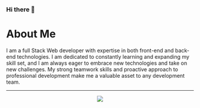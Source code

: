 ### Hi there 👋

# About Me

I am a full Stack Web developer with expertise in both front-end and back-end technologies. I am dedicated to constantly learning and expanding my skill set, and I am always eager to embrace new technologies and take on new challenges. My strong teamwork skills and proactive approach to professional development make me a valuable asset to any development team.

---

<p align="center">
  <img src="https://media.giphy.com/media/UcQSokPVOjz1eBX9G2/giphy.gif">
</p>

<!--
**Yeraldinnesan/Yeraldinnesan** is a ✨ _special_ ✨ repository because its `README.md` (this file) appears on your GitHub profile.

Here are some ideas to get you started:

- 🔭 I’m currently working on ...
- 🌱 I’m currently learning ...
- 👯 I’m looking to collaborate on ...
- 🤔 I’m looking for help with ...
- 💬 Ask me about ...
- 📫 How to reach me: ...
- 😄 Pronouns: ...
- ⚡ Fun fact: ...
-->
